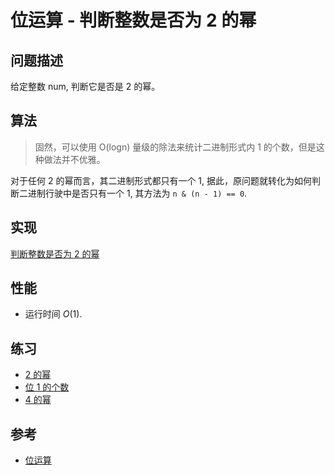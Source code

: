 # 位运算 - 判断整数是否为 2 的幂

## 问题描述

给定整数 num, 判断它是否是 2 的幂。

## 算法

> 固然，可以使用 O(logn) 量级的除法来统计二进制形式内 1 的个数，但是这种做法并不优雅。

对于任何 2 的幂而言，其二进制形式都只有一个 1, 据此，原问题就转化为如何判断二进制行驶中是否只有一个 1, 其方法为 `n & (n - 1) == 0`.

## 实现

[判断整数是否为 2 的幂](./mod.rs)

## 性能

- 运行时间 $O(1)$.

## 练习

- [2 的幂](https://leetcode-cn.com/problems/power-of-two/)
- [位 1 的个数](https://leetcode-cn.com/problems/number-of-1-bits/)
- [4 的幂](https://leetcode-cn.com/problems/power-of-four/)

## 参考

- [位运算](https://en.wikipedia.org/wiki/Bitwise_operation)
